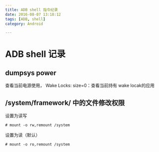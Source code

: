 ```yaml
---
title: ADB shell 指令纪录
date: 2016-08-07 13:18:12
tags: [ADB, shell]
category: Android

---
```



# ADB shell 记录

## dumpsys power

查看当前电源使用，
Wake Locks: size=0：查看当前持有 wake locak的应用

## /system/framework/ 中的文件修改权限

设置为读写

    # mount -o rw,remount /system

设置为读（默认）

    # mount -o ro,remount /system
